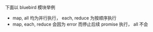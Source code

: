 下面以 bluebird 模块举例

- map, all 均为并行执行， each, reduce 为按顺序执行
- map, each, reduce 会因为 error 而停止后续 promise 执行， all 不会
